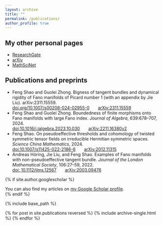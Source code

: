 ```yaml
---
layout: archive
title: ""
permalink: /publications/
author_profile: true
---
```


## My other personal pages
* [ResearchGate](https://www.researchgate.net/profile/Feng-Shao-8)
* [arXiv](https://arxiv.org/a/shao_f_1.html)
* [MathSciNet](https://mathscinet.ams.org/mathscinet/author?authorId=1513584)

## Publications and preprints
* Feng Shao and Guolei Zhong. Bigness of tangent bundles and dynamical rigidity of Fano manifolds of Picard number 1 (with an appendix by Jie Liu). arXiv:2311.15559.
  <br>[doi.org/10.1007/s00208-024-02955-0](https://doi.org/10.1007/s00208-024-02955-0)&emsp;&emsp;[arXiv:2311.15559](https://arxiv.org/abs/2311.15559)
* Feng Shao and Guolei Zhong. Boundedness of finite morphisms onto Fano manifolds with large Fano index. <I>Journal of Algebra</I>, 639:678–707, 2024.
  <br>[doi:10.1016/j.jalgebra.2023.10.030](https://doi.org/10.1016/j.jalgebra.2023.10.030)&emsp;&emsp;[arXiv:2211.16380v2](https://arxiv.org/abs/2211.16380v2)
* Feng Shao. On pseudoeffective thresholds and cohomology of twisted symmetric tensor fields on irreducible Hermitian symmetric spaces.  <I>Science China Mathematics</I>, 2024.
  <br>[doi:10.1007/s11425-022-2186-6](https://doi.org/10.1007/s11425-022-2186-6)&emsp;&emsp;[arXiv:2012.11315](https://arxiv.org/abs/2012.11315)
* Andreas Höring, Jie Liu, and Feng Shao. Examples of Fano manifolds with non-pseudoeffective tangent bundle. <I>Journal of the London Mathematical Society</I>, 106:27–59, 2022.
  <br>[doi: 10.1112/jlms.12567](https://doi.org/10.1112/jlms.12567)&emsp;&emsp;[arXiv:2003.09476](https://arxiv.org/abs/2003.09476)



{% if site.author.googlescholar %}
  <div class="wordwrap">You can also find my articles on <a href="{{site.author.googlescholar}}">my Google Scholar profile</a>.</div>
{% endif %}

{% include base_path %}

{% for post in site.publications reversed %}
  {% include archive-single.html %}
{% endfor %}
